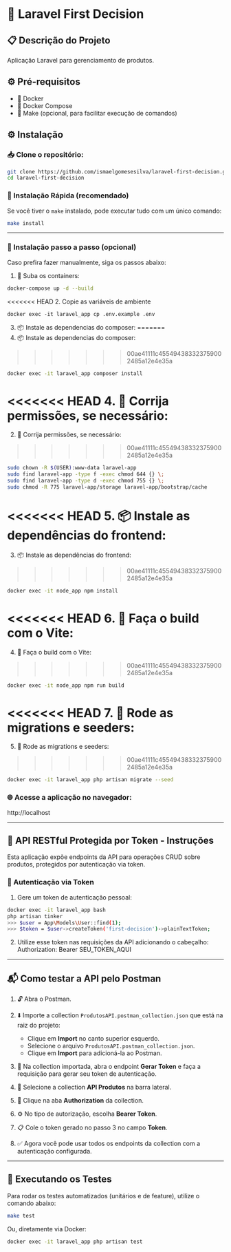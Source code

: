 # 🚀 Laravel First Decision

## 📋 Descrição do Projeto
Aplicação Laravel para gerenciamento de produtos.

## ⚙️ Pré-requisitos
- 🐳 Docker  
- 🐳 Docker Compose  
- 🔧 Make (opcional, para facilitar execução de comandos)

## ⚙️ Instalação

### 📥 Clone o repositório:

```bash
git clone https://github.com/ismaelgomesesilva/laravel-first-decision.git
cd laravel-first-decision
```

### 🔁 Instalação Rápida (recomendado)

Se você tiver o `make` instalado, pode executar tudo com um único comando:

```bash
make install
```
---

### 🧩 Instalação passo a passo (opcional)

Caso prefira fazer manualmente, siga os passos abaixo:

1. 🐳 Suba os containers:
```bash
docker-compose up -d --build
```

<<<<<<< HEAD
2. Copie as variáveis de ambiente
```
docker exec -it laravel_app cp .env.example .env
```

3. 📦 Instale as dependencias do composer:
=======
2. 📦 Instale as dependencias do composer:
>>>>>>> 00ae41111c455494383323759002485a12e4e35a
```bash
docker exec -it laravel_app composer install
```


<<<<<<< HEAD
4. 🔧 Corrija permissões, se necessário:
=======
2. 🔧 Corrija permissões, se necessário:
>>>>>>> 00ae41111c455494383323759002485a12e4e35a
```bash
sudo chown -R $(USER):www-data laravel-app
sudo find laravel-app -type f -exec chmod 644 {} \;
sudo find laravel-app -type d -exec chmod 755 {} \;
sudo chmod -R 775 laravel-app/storage laravel-app/bootstrap/cache
```

<<<<<<< HEAD
5. 📦 Instale as dependências do frontend:
=======
3. 📦 Instale as dependências do frontend:
>>>>>>> 00ae41111c455494383323759002485a12e4e35a
```bash
docker exec -it node_app npm install
```

<<<<<<< HEAD
6. 🚀 Faça o build com o Vite:
=======
4. 🚀 Faça o build com o Vite:
>>>>>>> 00ae41111c455494383323759002485a12e4e35a
```bash
docker exec -it node_app npm run build
```

<<<<<<< HEAD
7. 🌱 Rode as migrations e seeders:
=======
5. 🌱 Rode as migrations e seeders:
>>>>>>> 00ae41111c455494383323759002485a12e4e35a
```bash
docker exec -it laravel_app php artisan migrate --seed
```

### 🌐 Acesse a aplicação no navegador:
http://localhost

---

## 🔐 API RESTful Protegida por Token - Instruções

Esta aplicação expõe endpoints da API para operações CRUD sobre produtos, protegidos por autenticação via token.

### 🔑 Autenticação via Token

1. Gere um token de autenticação pessoal:
```bash
docker exec -it laravel_app bash
php artisan tinker
>>> $user = App\Models\User::find(1);
>>> $token = $user->createToken('first-decision')->plainTextToken;
```

2. Utilize esse token nas requisições da API adicionando o cabeçalho:
Authorization: Bearer SEU_TOKEN_AQUI

---

## 📬 Como testar a API pelo Postman

1. 🔓 Abra o Postman.

2. ⬇️ Importe a collection `ProdutosAPI.postman_collection.json` que está na raiz do projeto:
   - Clique em **Import** no canto superior esquerdo.
   - Selecione o arquivo `ProdutosAPI.postman_collection.json`.
   - Clique em **Import** para adicioná-la ao Postman.

3. 🔑 Na collection importada, abra o endpoint **Gerar Token** e faça a requisição para gerar seu token de autenticação.

4. 📁 Selecione a collection **API Produtos** na barra lateral.

5. 🔐 Clique na aba **Authorization** da collection.

6. ⚙️ No tipo de autorização, escolha **Bearer Token**.

7. 📋 Cole o token gerado no passo 3 no campo **Token**.

8. ✅ Agora você pode usar todos os endpoints da collection com a autenticação configurada.


---

## 🧪 Executando os Testes

Para rodar os testes automatizados (unitários e de feature), utilize o comando abaixo:

```bash
make test
```

Ou, diretamente via Docker:

```bash
docker exec -it laravel_app php artisan test
```